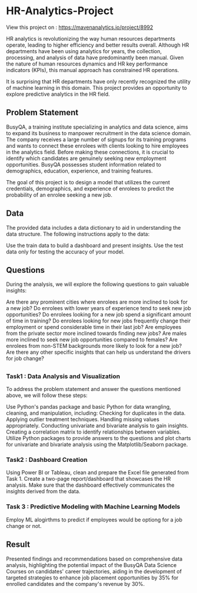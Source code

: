 # HR-Analytics-Project
View this project on : https://mavenanalytics.io/project/8992

HR analytics is revolutionizing the way human resources departments operate, leading to higher efficiency and better results overall. Although HR departments have been using analytics for years, the collection, processing, and analysis of data have predominantly been manual. Given the nature of human resources dynamics and HR key performance indicators (KPIs), this manual approach has constrained HR operations.

It is surprising that HR departments have only recently recognized the utility of machine learning in this domain. This project provides an opportunity to explore predictive analytics in the HR field.

## Problem Statement
BusyQA, a training institute specializing in analytics and data science, aims to expand its business to manpower recruitment in the data science domain. The company receives a large number of signups for its training programs and wants to connect these enrolees with clients looking to hire employees in the analytics field. Before making these connections, it is crucial to identify which candidates are genuinely seeking new employment opportunities. BusyQA possesses student information related to demographics, education, experience, and training features.

The goal of this project is to design a model that utilizes the current credentials, demographics, and experience of enrolees to predict the probability of an enrolee seeking a new job.

## Data
The provided data includes a data dictionary to aid in understanding the data structure. The following instructions apply to the data:

Use the train data to build a dashboard and present insights.
Use the test data only for testing the accuracy of your model.

## Questions

During the analysis, we will explore the following questions to gain valuable insights:

Are there any prominent cities where enrolees are more inclined to look for a new job?
Do enrolees with lower years of experience tend to seek new job opportunities?
Do enrolees looking for a new job spend a significant amount of time in training?
Do enrolees looking for new jobs frequently change their employment or spend considerable time in their last job?
Are employees from the private sector more inclined towards finding new jobs?
Are males more inclined to seek new job opportunities compared to females?
Are enrolees from non-STEM backgrounds more likely to look for a new job?
Are there any other specific insights that can help us understand the drivers for job change?

##
### Task1 : Data Analysis and Visualization
To address the problem statement and answer the questions mentioned above, we will follow these steps:


Use Python's pandas package and basic Python for data wrangling, cleaning, and manipulation, including:
Checking for duplicates in the data.
Applying outlier treatment techniques.
Handling missing values appropriately.
Conducting univariate and bivariate analysis to gain insights.
Creating a correlation matrix to identify relationships between variables.
Utilize Python packages to provide answers to the questions and plot charts for univariate and bivariate analysis using the Matplotlib/Seaborn package.

### Task2 : Dashboard Creation
Using Power BI or Tableau, clean and prepare the Excel file generated from Task 1. Create a two-page report/dashboard that showcases the HR analysis. Make sure that the dashboard effectively communicates the insights derived from the data.

### Task 3 : Predictive Modeling with Machine Learning Models
Employ ML alogirthms to predict if employees would be optiong for a job change or not. 

## Result
Presented findings and recommendations based on comprehensive data analysis, highlighting the potential impact of the BusyQA Data Science Courses on candidates' career trajectories, aiding in the development of targeted strategies to enhance job placement opportunities by 35% for enrolled candidates and the company's revenue by 30%.
